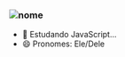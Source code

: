  ### ![nome](https://github.com/mateusdeev/mateusdeev/assets/137807069/bed4daba-4ac8-4751-9a36-ad4a022d333a)


- 🌱 Estudando JavaScript...
- 😄 Pronomes: Ele/Dele

